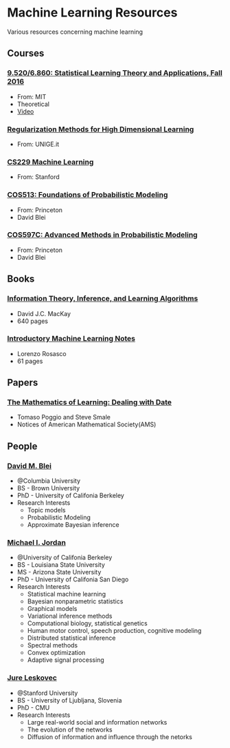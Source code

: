 # Machine Learning Resources
Various resources concerning machine learning
## Courses
### [9.520/6.860: Statistical Learning Theory and Applications, Fall 2016](http://www.mit.edu/~9.520/fall16/index.html)
  * From: MIT
  * Theoretical
  * [Video](https://www.youtube.com/playlist?list=PLyGKBDfnk-iDj3FBd0Avr_dLbrU8VG73O)
### [Regularization Methods for High Dimensional Learning](http://www.disi.unige.it/dottorato/corsi/RegMet2011/)
  * From: UNIGE.it
### [CS229 Machine Learning](http://cs229.stanford.edu/)
  * From: Stanford
### [COS513: Foundations of Probabilistic Modeling](http://www.cs.princeton.edu/courses/archive/spring09/cos513/)
  * From: Princeton
  * David Blei
### [COS597C: Advanced Methods in Probabilistic Modeling](https://www.cs.princeton.edu/courses/archive/fall11/cos597C/)
  * From: Princeton
  * David Blei

## Books
### [Information Theory, Inference, and Learning Algorithms](http://www.inference.phy.cam.ac.uk/itprnn/book.pdf)
  * David J.C. MacKay
  * 640 pages
### [Introductory Machine Learning Notes](http://lcsl.mit.edu/courses/ml/1617/MLNotes.pdf)
  * Lorenzo Rosasco
  * 61 pages
## Papers
### [The Mathematics of Learning: Dealing with Date](http://cbcl.mit.edu/projects/cbcl/publications/ps/notices-ams2003refs.pdf)
  * Tomaso Poggio and Steve Smale
  * Notices of American Mathematical Society(AMS)
## People
### [David M. Blei](http://www.cs.columbia.edu/~blei/)
  * @Columbia University
  * BS  - Brown University
  * PhD - University of Califonia Berkeley
  * Research Interests
    * Topic models
    * Probabilistic Modeling
    * Approximate Bayesian inference
### [Michael I. Jordan](https://people.eecs.berkeley.edu/~jordan/)
  * @University of Califonia Berkeley
  * BS  - Louisiana State University
  * MS  - Arizona State University
  * PhD - University of Califonia San Diego
  * Research Interests
    * Statistical machine learning
    * Bayesian nonparametric statistics
    * Graphical models
    * Variational inference methods
    * Computational biology, statistical genetics
    * Human motor control, speech production, cognitive modeling
    * Distributed statistical inference
    * Spectral methods
    * Convex optimization
    * Adaptive signal processing
### [Jure Leskovec](https://cs.stanford.edu/people/jure/)
  * @Stanford University
  * BS  - University of Ljubljana, Slovenia
  * PhD - CMU
  * Research Interests
    * Large real-world social and information networks
    * The evolution of the networks
    * Diffusion of information and influence through the netorks
